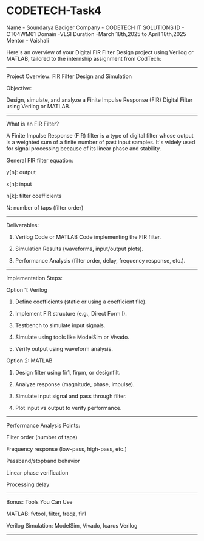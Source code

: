 # CODETECH-Task4
Name - Soundarya Badiger
Company - CODETECH IT SOLUTIONS
ID - CT04WM61
Domain -VLSI
Duration -March 18th,2025 to April 18th,2025
Mentor - Vaishali

Here's an overview of your Digital FIR Filter Design project using Verilog or MATLAB, tailored to the internship assignment from CodTech:


---

Project Overview: FIR Filter Design and Simulation

Objective:

Design, simulate, and analyze a Finite Impulse Response (FIR) Digital Filter using Verilog or MATLAB.


---

What is an FIR Filter?

A Finite Impulse Response (FIR) filter is a type of digital filter whose output is a weighted sum of a finite number of past input samples. It's widely used for signal processing because of its linear phase and stability.

General FIR filter equation: 

y[n]: output

x[n]: input

h[k]: filter coefficients

N: number of taps (filter order)



---

Deliverables:

1. Verilog Code or MATLAB Code implementing the FIR filter.


2. Simulation Results (waveforms, input/output plots).


3. Performance Analysis (filter order, delay, frequency response, etc.).




---

Implementation Steps:

Option 1: Verilog

1. Define coefficients (static or using a coefficient file).


2. Implement FIR structure (e.g., Direct Form I).


3. Testbench to simulate input signals.


4. Simulate using tools like ModelSim or Vivado.


5. Verify output using waveform analysis.



Option 2: MATLAB

1. Design filter using fir1, firpm, or designfilt.


2. Analyze response (magnitude, phase, impulse).


3. Simulate input signal and pass through filter.


4. Plot input vs output to verify performance.




---

Performance Analysis Points:

Filter order (number of taps)

Frequency response (low-pass, high-pass, etc.)

Passband/stopband behavior

Linear phase verification

Processing delay



---

Bonus: Tools You Can Use

MATLAB: fvtool, filter, freqz, fir1

Verilog Simulation: ModelSim, Vivado, Icarus Verilog



---
